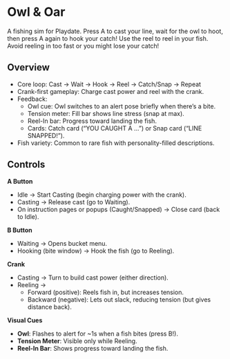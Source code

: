 # Owl & Oar

A fishing sim for Playdate. Press A to cast your line, wait for the owl to hoot, then press A again to hook your catch! Use the reel to reel in your fish. Avoid reeling in too fast or you might lose your catch!

## Overview
* Core loop: Cast → Wait → Hook → Reel → Catch/Snap → Repeat
* Crank-first gameplay: Charge cast power and reel with the crank.
* Feedback:
  * Owl cue: Owl switches to an alert pose briefly when there’s a bite.
  * Tension meter: Fill bar shows line stress (snap at max).
  * Reel-In bar: Progress toward landing the fish.
  * Cards: Catch card (“YOU CAUGHT A …”) or Snap card (“LINE SNAPPED!”).
* Fish variety: Common to rare fish with personality-filled descriptions.

## Controls
**A Button**
* Idle → Start Casting (begin charging power with the crank).
* Casting → Release cast (go to Waiting).
* On instruction pages or popups (Caught/Snapped) → Close card (back to Idle).

**B Button**
* Waiting → Opens bucket menu.
* Hooking (bite window) → Hook the fish (go to Reeling).

**Crank**
* Casting → Turn to build cast power (either direction).
* Reeling →
  * Forward (positive): Reels fish in, but increases tension.
  * Backward (negative): Lets out slack, reducing tension (but gives distance back).

**Visual Cues**
* **Owl**: Flashes to alert for ~1s when a fish bites (press B!).
* **Tension Meter**: Visible only while Reeling.
* **Reel-In Bar**: Shows progress toward landing the fish.